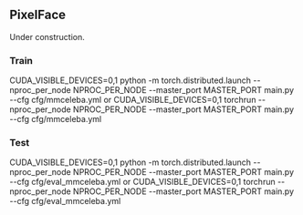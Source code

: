 ## PixelFace
Under construction.

### Train
CUDA_VISIBLE_DEVICES=0,1 python -m torch.distributed.launch --nproc_per_node NPROC_PER_NODE --master_port MASTER_PORT main.py --cfg cfg/mmceleba.yml
or
CUDA_VISIBLE_DEVICES=0,1 torchrun --nproc_per_node NPROC_PER_NODE --master_port MASTER_PORT main.py --cfg cfg/mmceleba.yml

### Test
CUDA_VISIBLE_DEVICES=0,1 python -m torch.distributed.launch --nproc_per_node NPROC_PER_NODE --master_port MASTER_PORT main.py --cfg cfg/eval_mmceleba.yml
or
CUDA_VISIBLE_DEVICES=0,1 torchrun --nproc_per_node NPROC_PER_NODE --master_port MASTER_PORT main.py --cfg cfg/eval_mmceleba.yml
